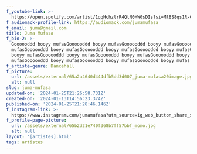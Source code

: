 ```yaml
---
f_youtube-link: >-
  https://open.spotify.com/artist/1qqHchzlrR4QtN0HW0sDIs?si=Ml8S8qs1R-CJzfCDra3s4g
f_audiomack-profile-link: https://audiomack.com/jumamufasa
f_email: juma@gmail.com
title: Juma Mufasa
f_bio-2: >-
  Goooooddd booyy mufasGoooooddd booyy mufasGoooooddd booyy mufasGoooooddd booyy
  mufasGoooooddd booyy mufasGoooooddd booyy mufasGoooooddd booyy mufasGoooooddd
  booyy mufasGoooooddd booyy mufasGoooooddd booyy mufasGoooooddd booyy
  mufasGoooooddd booyy mufasGoooooddd booyy mufasGoooooddd booyy mufas
f_artiste-genre: Dancehall
f_picture:
  url: /assets/external/65a2a4640d444dfb5dd3d007_juma-mufasa20image.jpg
  alt: null
slug: juma-mufasa
updated-on: '2024-01-25T21:26:58.731Z'
created-on: '2024-01-13T14:56:23.374Z'
published-on: '2024-01-25T21:28:46.146Z'
f_instagram-link: >-
  https://www.instagram.com/jumamufasa?utm_source=ig_web_button_share_sheet&igsh=ZDNlZDc0MzIxNw==
f_profile-page-picture:
  url: /assets/external/65b2d21e740f368b7ff57bbf_momo.jpg
  alt: null
layout: '[artistes].html'
tags: artistes
---
```



